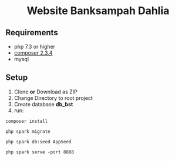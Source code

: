 <p align="center">
    <h1 align="center">
        Website Banksampah Dahlia
    </h1>
</p>

## Requirements

- php 7.3 or higher
- [composer 2.3.4](https://getcomposer.org/)
- mysql

## Setup

<ol>
    <li> Clone <b>or</b> Download as ZIP
    <li> Change Directory to root project </li>
    <li> Create database <b>db_bst</b> </li>
    <li> run:</li>
</ol>

```
composer install

php spark migrate

php spark db:seed AppSeed

php spark serve -port 8888
```
